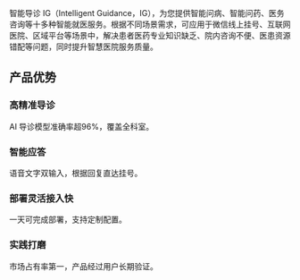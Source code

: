 智能导诊 IG（Intelligent Guidance，IG），为您提供智能问病、智能问药、医务咨询等十多种智能就医服务。根据不同场景需求，可应用于微信线上挂号、互联网医院、区域平台等场景中，解决患者医药专业知识缺乏、院内咨询不便、医患资源错配等问题，同时提升智慧医院服务质量。

## 产品优势
### 高精准导诊
AI 导诊模型准确率超96%，覆盖全科室。

### 智能应答
语音文字双输入，根据回复直达挂号。

### 部署灵活接入快
一天可完成部署，支持定制配置。

### 实践打磨
市场占有率第一，产品经过用户长期验证。
